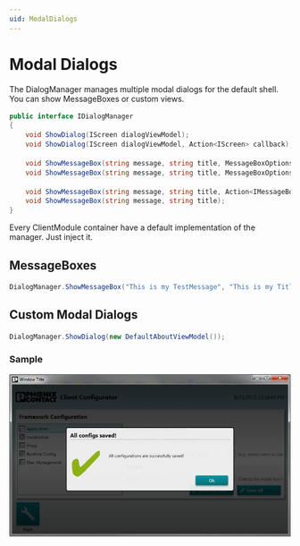 ```yaml
---
uid: ModalDialogs
---
```

# Modal Dialogs

The DialogManager manages multiple modal dialogs for the default shell. You can show MessageBoxes or custom views.

````cs
public interface IDialogManager
{
    void ShowDialog(IScreen dialogViewModel);
    void ShowDialog(IScreen dialogViewModel, Action<IScreen> callback);

    void ShowMessageBox(string message, string title, MessageBoxOptions options, MessageBoxImage image, Action<IMessageBox> callback);
    void ShowMessageBox(string message, string title, MessageBoxOptions options, MessageBoxImage image);

    void ShowMessageBox(string message, string title, Action<IMessageBox> callback);
    void ShowMessageBox(string message, string title);
}
````

Every ClientModule container have a default implementation of the manager. Just inject it.

## MessageBoxes

````cs
DialogManager.ShowMessageBox("This is my TestMessage", "This is my Title", Callback);
````

## Custom Modal Dialogs

````cs
DialogManager.ShowDialog(new DefaultAboutViewModel());
````

### Sample

![Sample DialogBox](images/dialogBox.png)
